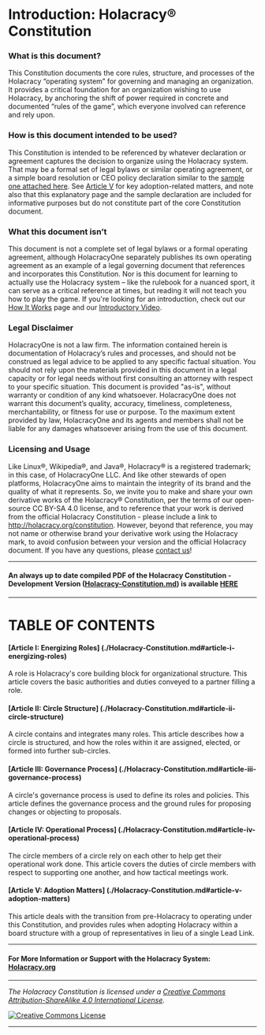 # Introduction: Holacracy® Constitution

### What is this document?

This Constitution documents the core rules, structure, and processes of the Holacracy “operating system” for governing and managing an organization. It provides a critical foundation for an organization wishing to use Holacracy, by anchoring the shift of power required in concrete and documented “rules of the game”, which everyone involved can reference and rely upon.

### How is this document intended to be used?
This Constitution is intended to be referenced by whatever declaration or agreement captures the decision to organize using the Holacracy system. That may be a formal set of legal bylaws or similar operating agreement, or a simple board resolution or CEO policy declaration similar to the [sample one attached here](./Adoption%20Declaration%20Sample.pdf). See [Article V](./Holacracy-Constitution.md#article-v-adoption-matters) for key adoption-related matters, and note also that this explanatory page and the sample declaration are included for informative purposes but do not constitute part of the core Constitution document.

### What this document isn’t
This document is not a complete set of legal bylaws or a formal operating agreement, although HolacracyOne separately publishes its own operating agreement as an example of a legal governing document that references and incorporates this Constitution. Nor is this document for learning to actually use the Holacracy system – like the rulebook for a nuanced sport, it can serve as a critical reference at times, but reading it will not teach you how to play the game. If you're looking for an introduction, check out our <a href="http://holacracy.org/how-it-works" target="_blank">How It Works</a> page and our <a href="http://holacracy.org/resources/video-introduction-to-holacracy" target="_blank">Introductory Video</a>.

### Legal Disclaimer
HolacracyOne is not a law firm. The information contained herein is documentation of Holacracy’s rules and processes, and should not be construed as legal advice to be applied to any specific factual situation. You should not rely upon the materials provided in this document in a legal capacity or for legal needs without first consulting an attorney with respect to your specific situation. This document is provided "as-is", without warranty or condition of any kind whatsoever. HolacracyOne does not warrant this document’s quality, accuracy, timeliness, completeness, merchantability, or fitness for use or purpose. To the maximum extent provided by law, HolacracyOne and its agents and members shall not be liable for any damages whatsoever arising from the use of this document.

### Licensing and Usage
Like Linux®, Wikipedia®, and Java®, Holacracy® is a registered trademark; in this case, of HolacracyOne LLC.  And like other stewards of open platforms, HolacracyOne aims to maintain the integrity of its brand and the quality of what it represents.  So, we invite you to make and share your own derivative works of the Holacracy® Constitution, per the terms of our open-source CC BY-SA 4.0 license, and to reference that your work is derived from the official Holacracy Constitution - please include a link to http://holacracy.org/constitution.  However, beyond that reference, you may not name or otherwise brand your derivative work using the Holacracy mark, to avoid confusion between your version and the official Holacracy document.  If you have any questions, please <a href="http://www.holacracy.org/contact/" target="_blank">contact us</a>!

---

#### An always up to date compiled PDF of the Holacracy Constitution - Development Version ([Holacracy-Constitution.md](./Holacracy-Constitution.md)) is available <a href="https://gitprint.com/holacracyone/Holacracy-Constitution/blob/master/Holacracy-Constitution.md" target="_blank">HERE</a>

---

# TABLE OF CONTENTS

#### [Article I: Energizing Roles] (./Holacracy-Constitution.md#article-i-energizing-roles)

A role is Holacracy's core building block for organizational structure. This article covers the basic authorities and duties conveyed to a partner filling a role.

#### [Article II: Circle Structure] (./Holacracy-Constitution.md#article-ii-circle-structure)

A circle contains and integrates many roles. This article describes how a circle is structured, and how the roles within it are assigned, elected, or formed into further sub-circles.

#### [Article III: Governance Process] (./Holacracy-Constitution.md#article-iii-governance-process)

A circle's governance process is used to define its roles and policies. This article defines the governance process and the ground rules for proposing changes or objecting to proposals.

#### [Article IV: Operational Process] (./Holacracy-Constitution.md#article-iv-operational-process)

The circle members of a circle rely on each other to help get their operational work done. This article covers the duties of circle members with respect to supporting one another, and how tactical meetings work.

#### [Article V: Adoption Matters] (./Holacracy-Constitution.md#article-v-adoption-matters)

This article deals with the transition from pre-Holacracy to operating under this Constitution, and provides rules when adopting Holacracy within a board structure with a group of representatives in lieu of a single Lead Link.

---

#### For More Information or Support with the Holacracy System: <a href="http://Holacracy.org" target="_blank">Holacracy.org</a>

---

*_The Holacracy Constitution is licensed under a <a rel="license" href="http://creativecommons.org/licenses/by-sa/4.0/">Creative Commons Attribution-ShareAlike 4.0 International License</a>._*

<a rel="license" href="http://creativecommons.org/licenses/by-sa/4.0/" target="_blank"><img alt="Creative Commons License" style="border-width:0" src="https://i.creativecommons.org/l/by-sa/4.0/88x31.png" /></a> 

---
